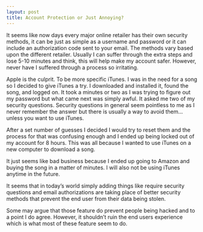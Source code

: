 ```yaml
---
layout: post
title: Account Protection or Just Annoying?
---
```


It seems like now days every major online retailer has their own security methods, it can be just as simple as a username and password or it can include an authorization code sent to your email. The methods vary based upon the different retailer. Usually I can suffer through the extra steps and lose 5-10 minutes and think, this will help make my account safer. However, never have I suffered through a process so irritating.

Apple is the culprit. To be more specific iTunes. I was in the need for a song so I decided to give iTunes a try. I downloaded and installed it, found the song, and logged on. It took a minutes or two as I was trying to figure out my password but what came next was simply awful. It asked me two of my security questions. Security questions in general seem pointless to me as I never remember the answer but there is usually a way to avoid them…unless you want to use iTunes. 

After a set number of guesses I decided I would try to reset them and the process for that was confusing enough and I ended up being locked out of my account for 8 hours. This was all because I wanted to use iTunes on a new computer to download a song.

It just seems like bad business because I ended up going to Amazon and buying the song in a matter of minutes. I will also not be using iTunes anytime in the future.

It seems that in today’s world simply adding things like require security questions and email authorizations are taking place of better security methods that prevent the end user from their data being stolen. 

Some may argue that those feature do prevent people being hacked and to a point I do agree. However, it shouldn’t ruin the end users experience which is what most of these feature seem to do. 